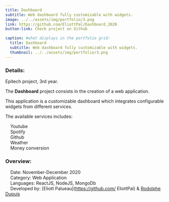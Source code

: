 ```yaml
---
title: Dashboard
subtitle: Web dashboard fully customizable with widgets.
image: ../../assets/img/portfolio/3.png
link: https://github.com/EliottPal/Dashboard_2020
button-link: Check project on Github

caption: #what displays in the portfolio grid:
  title: Dashboard
  subtitle: Web dashboard fully customizable with widgets.
  thumbnail: ../../assets/img/portfolio/3.png
---
```

### Details: 
Epitech project, 3rd year.  

The **Dashboard** project consists in the creation of a web application.  

This application is a customizable dashboard which integrates configurable widgets from different services. 

The available services includes:  

&nbsp;&nbsp;&nbsp;&nbsp;Youtube  
&nbsp;&nbsp;&nbsp;&nbsp;Spotify  
&nbsp;&nbsp;&nbsp;&nbsp;Github  
&nbsp;&nbsp;&nbsp;&nbsp;Weather  
&nbsp;&nbsp;&nbsp;&nbsp;Money conversion  

### Overview:
&nbsp;&nbsp;&nbsp;&nbsp;Date: November-December 2020  
&nbsp;&nbsp;&nbsp;&nbsp;Category: Web Application  
&nbsp;&nbsp;&nbsp;&nbsp;Languages: ReactJS, NodeJS, MongoDb  
&nbsp;&nbsp;&nbsp;&nbsp;Developed by: [Eliott Palueau](https://github.com/ EliottPal) & [Rodolphe Dupuis](https://github.com/rodolphedps)


